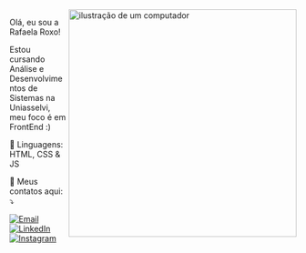 <img src="https://raw.githubusercontent.com/MicaelliMedeiros/micaellimedeiros/master/image/computer-illustration.png" alt="ilustração de um computador" min-width="400px" max-width="400px" width="400px" align="right">

<p align="left"> 
  Olá, eu sou a Rafaela Roxo!
</p>
  
<p align="left"> 
  Estou cursando Análise e Desenvolvimentos de Sistemas na Uniasselvi, meu foco é em FrontEnd :) 
</p>

<p align="left">
  🦄 Linguagens: HTML, CSS & JS
</p>

<p align="left">
  💌 Meus contatos aqui: ⤵️
</p>

<p align="left">
  <a href="rafaroxo@icloud.com" title="Email">
  <img src="https://img.shields.io/badge/-Email-FF0000?style=flat-square&labelColor=FF0000&logo=gmail&logoColor=white&link=rafaroxo@icloud.com" alt="Email"/></a>
  <a href="https://www.linkedin.com/in/rafaela-roxo" title="LinkedIn">
  <img src="https://img.shields.io/badge/-Linkedin-0e76a8?style=flat-square&logo=Linkedin&logoColor=white&link=https://www.linkedin.com/in/rafaela-roxo" alt="LinkedIn"/></a>
  <a href="https://www.instagram.com/rafaroxxo" title="Instagram">
  <img src="https://img.shields.io/badge/-Instagram-DF0174?style=flat-square&labelColor=DF0174&logo=instagram&logoColor=white&link=https://www.instagram.com/rafaroxxo" alt="Instagram"/></a>
</p>
